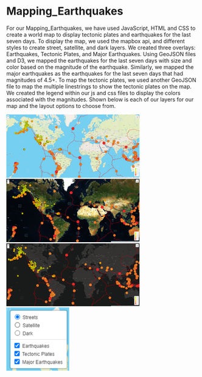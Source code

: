 # Mapping_Earthquakes
For our Mapping_Earthquakes, we have used JavaScript, HTML and CSS to create a world map to display tectonic plates and earthquakes for the last seven days. To display the map, we used the mapbox api, and different styles to create street, satellite, and dark layers. We created three overlays: Earthquakes, Tectonic Plates, and Major Earthquakes. Using GeoJSON files and D3, we mapped the earthquakes for the last seven days with size and color based on the magnitude of the earthquake. Similarly, we mapped the major earthquakes as the earthquakes for the last seven days that had magnitudes of 4.5+. To map the tectonic plates, we used another GeoJSON file to map the multiple linestrings to show the tectonic plates on the map. We created the legend within our js and css files to display the colors associated with the magnitudes. Shown below is each of our layers for our map and the layout options to choose from.

<img width="350" alt="streets" src="Earthquake_Challenge\static\images\streets.png"> <img width="350" alt="satellite" src="Earthquake_Challenge\static\images\satellite.png">
<img width="350" alt="dark" src="Earthquake_Challenge\static\images\dark.png"> <img width="165" alt="layout" src="Earthquake_Challenge\static\images\layout.png">